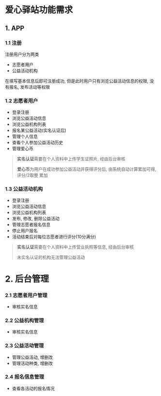 # 爱心驿站功能需求

## 1. APP

### 1.1 注册

注册用户分为两类

-   志愿者用户
-   公益活动机构

在填写基本信息后即可注册成功, 但是此时用户只有浏览公益活动信息的权限, 没有报名, 发布活动等权限

### 1.2 志愿者用户

-   登录注册
-   浏览公益活动信息
-   浏览公益机构列表
-   报名某公益活动(实名认证后)
-   管理个人信息
-   查看个人参加公益活动历史
-   管理爱心币

>   **实名认证**需要在个人资料中上传学生证照片, 经由后台审核
>
>   **爱心币**为用户在成功参加公益活动并获得评分后, 由系统自动计算累加可得, 评分/2取整 累加

### 1.3 公益活动机构

-   登录注册
-   浏览公益活动信息
-   浏览公益机构列表
-   发布, 修改, 删除公益活动
-   管理志愿者报名信息
-   停止用户报名
-   活动结束后对每位志愿者进行评分(10分满分)

>   **实名认证**需要在个人资料中上传营业执照等信息, 经由后台审核
>
>   未实名认证的机构无法管理公益活动

# 2. 后台管理

### 2.1 志愿者用户管理

-   审核实名信息

### 2.2 公益机构管理

-   审核实名信息

### 2.3 公益活动管理

-   管理公益活动, 增删改
-   管理活动种类, 增删改

### 2.4 报名信息管理

-   查看各活动的报名情况